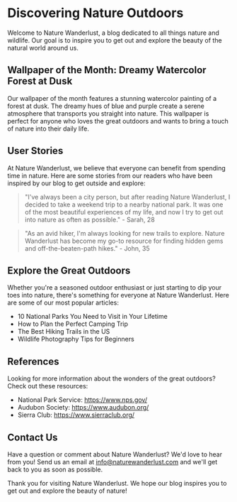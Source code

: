 <!--
Write me content for website with wallpaper which alt text is:

"A dreamy watercolor painting of a forest at dusk for a nature or wildlife blog"

The name/title of the page should not be 1:1 copy of the alt text but rather a real content of the website which is using this wallpaper.

- Use markdown format 
- Start with the heading
- The content should look like a real website 
- Include real sections like references, contact, user stories, etc. use things relevant to the page purpose.
- Feel free to use structure like headings, bullets, numbering, blockquotes, paragraphs, horizontal lines, etc.
- You can use formatting like bold or _italic_
- You can include UTF-8 emojis
- Links should be only #hash anchors (and you can refer to the document itself)
- Do not include images
-->

<!--font:Montserrat-->

# Discovering Nature Outdoors

Welcome to Nature Wanderlust, a blog dedicated to all things nature and wildlife. Our goal is to inspire you to get out and explore the beauty of the natural world around us. 

## Wallpaper of the Month: Dreamy Watercolor Forest at Dusk

Our wallpaper of the month features a stunning watercolor painting of a forest at dusk. The dreamy hues of blue and purple create a serene atmosphere that transports you straight into nature. This wallpaper is perfect for anyone who loves the great outdoors and wants to bring a touch of nature into their daily life. 

## User Stories

At Nature Wanderlust, we believe that everyone can benefit from spending time in nature. Here are some stories from our readers who have been inspired by our blog to get outside and explore:

> "I've always been a city person, but after reading Nature Wanderlust, I decided to take a weekend trip to a nearby national park. It was one of the most beautiful experiences of my life, and now I try to get out into nature as often as possible." - Sarah, 28

> "As an avid hiker, I'm always looking for new trails to explore. Nature Wanderlust has become my go-to resource for finding hidden gems and off-the-beaten-path hikes." - John, 35

## Explore the Great Outdoors

Whether you're a seasoned outdoor enthusiast or just starting to dip your toes into nature, there's something for everyone at Nature Wanderlust. Here are some of our most popular articles:

- 10 National Parks You Need to Visit in Your Lifetime
- How to Plan the Perfect Camping Trip
- The Best Hiking Trails in the US
- Wildlife Photography Tips for Beginners

## References

Looking for more information about the wonders of the great outdoors? Check out these resources:

- National Park Service: https://www.nps.gov/
- Audubon Society: https://www.audubon.org/
- Sierra Club: https://www.sierraclub.org/

## Contact Us

Have a question or comment about Nature Wanderlust? We'd love to hear from you! Send us an email at info@naturewanderlust.com and we'll get back to you as soon as possible.

Thank you for visiting Nature Wanderlust. We hope our blog inspires you to get out and explore the beauty of nature!
